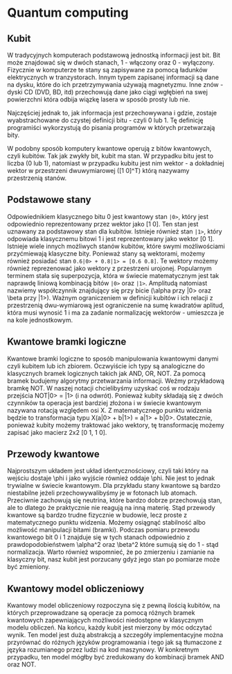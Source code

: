 # Quantum computing

## Kubit
W tradycyjnych komputerach podstawową jednostką informacji jest bit.
Bit może znajdować się w dwóch stanach, 1 - włączony oraz 0 - wyłączony. Fizycznie w komputerze te stany są zapisywane za pomocą ładunków elektrycznych w tranzystorach. Innym typem zapisanej informacji są dane na dysku, które do ich przetrzymywania używają magnetyzmu. Inne znów - dyski CD (DVD, BD, itd) przechowują dane jako ciągi wgłębień na swej powierzchni która odbija wiązkę lasera w sposób prosty lub nie.

Najczęściej jednak to, jak informacja jest przechowywana i gdzie, zostaje wyabstrachowane do czystej definicji bitu - czyli 0 lub 1. Tę definicję programiści wykorzystują do pisania programów w których przetwarzają bity.

W podobny sposób komputery kwantowe operują z bitów kwantowych, czyli kubitów. Tak jak zwykły bit, kubit ma stan. W przypadku bitu jest to liczba (0 lub 1), natomiast w przypadku kubitu jest nim wektor - a dokładniej wektor w przestrzeni dwuwymiarowej ([1 0]^T) którą nazywamy przestrzenią stanów.

## Podstawowe stany
Odpowiednikiem klasycznego bitu 0 jest kwantowy stan `|0>`, który jest odpowiednio reprezentowany przez wektor jako [1 0]. Ten stan jest uznawany za podstawowy stan dla kubitów. Istnieje również stan `|1>`, który odpowiada klasycznemu bitowi 1 i jest reprezentowany jako wektor [0 1]. Istnieje wiele innych możliwych stanów kubitów, które swymi możliwościami przyćmiewają klasyczne bity. Ponieważ stany są wektorami, możemy również posiadać stan `0.6|0> + 0.8|1> = [0.6 0.8]`. Te wektory możemy również reprezenować jako wektory z przestrzeni urojonej. Popularnym terminem stała się superpozycja, która w świecie matematycznym jest tak naprawdę liniową kombinacją bitów `|0>` oraz `|1>`. Amplitudą natomiast nazwiemy współczynnik znajdujący się przy bicie (\alpha przy |0> oraz \beta przy |1>). Ważnym ograniczeniem w definicji kubitów i ich relacji z przestrzenią dwu-wymiarową jest ograniczenie na sumę kwadratów aplitud, która musi wynosić 1 i ma za zadanie normalizację wektorów - umieszcza je na kole jednostkowym.

## Kwantowe bramki logiczne
Kwantowe bramki logiczne to sposób manipulowania kwantowymi danymi czyli kubitem lub ich zbiorem. Oczwyiście ich typy są analogiczne do klasycznych bramek logicznych takich jak AND, OR, NOT. Za pomocą bramek budujemy algorytmy przetwarzania informacji. Weźmy przykładową bramkę NOT. W naszej notacji chcielibyśmy uzyskać coś w rodzaju przejścia NOT|0> = |1> (i na odwrót). Ponieważ kubity składają się z dwóch czynników ta operacja jest bardziej złożona i w świecie kwantowym nazywana rotacją względem osi X. Z matematycznego punktu widzenia będzie to transformacja typu X(a|0> + b|1>) = a|1> + b|0>. Ostatecznie, ponieważ kubity możemy traktować jako wektory, tę transformację możemy zapisać jako macierz 2x2 [0 1, 1 0].

## Przewody kwantowe

Najprostszym układem jest układ identycznościowy, czyli taki który na wejściu dostaje \phi i jako wyjście również oddaje \phi. Nie jest to jednak trywialne w świecie kwantowym. Dla przykładu stany kwantowe są bardzo niestabilne jeżeli przechowywalibyśmy je w fotonach lub atomach. Przeciwnie zachowują się neutrina, które bardzo dobrze przechowują stan, ale to dlatego że praktycznie nie reagują na inną materię. Stąd przewody kwantowe są bardzo trudne fizycznie w budowie, lecz proste z matematycznego punktu widzenia. Możemy osiągnąć stabilność albo możliwość manipulacji bitami (bramki). Podczas pomiaru przewodu kwantowego bit 0 i 1 znajduje się w tych stanach odpowiednio z prawdopodobieństwem \alpha^2 oraz \beta^2 które sumują się do 1 - stąd normalizacja. Warto również wspomnieć, że po zmierzeniu i zamianie na klasyczny bit, nasz kubit jest porzucany gdyż jego stan po pomiarze może być zmieniony.

## Kwantowy model obliczeniowy
Kwantowy model obliczeniowy rozpoczyna się z pewną ilością kubitów, na których przeprowadzane są operacje za pomocą różnych bramek kwantowych zapewniających możliwości niedostępne w klasycznym modelu obliczeń. Na końcu, każdy kubit jest mierzony by móc odczytać wynik. Ten model jest dużą abstrakcją a szczegóły implementacyjne można przyrównać do różnych języków programowania i tego jak są tłumaczone z języka rozumianego przez ludzi na kod maszynowy. W konkretnym przypadku, ten model mógłby być zredukowany do kombinacji bramek AND oraz NOT.